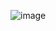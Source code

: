 ![image](https://github.com/malenkiya/openvpn3-linux-GUI/assets/64140489/7c141880-46df-4fc9-ad44-fb780c03c8d4)
